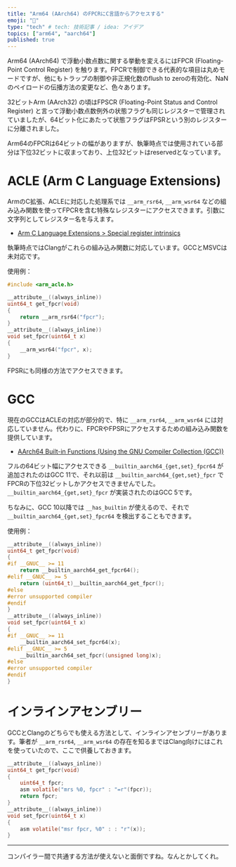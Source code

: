 ```yaml
---
title: "Arm64 (AArch64) のFPCRにC言語からアクセスする"
emoji: "🔖"
type: "tech" # tech: 技術記事 / idea: アイデア
topics: ["arm64", "aarch64"]
published: true
---
```


Arm64 (AArch64) で浮動小数点数に関する挙動を変えるにはFPCR (Floating-Point Control Register) を触ります。FPCRで制御できる代表的な項目は丸めモードですが、他にもトラップの制御や非正規化数のflush to zeroの有効化、NaNのペイロードの伝播方法の変更など、色々あります。

32ビットArm (AArch32) の頃はFPSCR (Floating-Point Status and Control Register) と言って浮動小数点数例外の状態フラグも同じレジスターで管理されていましたが、64ビット化にあたって状態フラグはFPSRという別のレジスターに分離されました。

Arm64のFPCRは64ビットの幅がありますが、執筆時点では使用されている部分は下位32ビットに収まっており、上位32ビットはreservedとなっています。

# ACLE (Arm C Language Extensions)

ArmのC拡張、ACLEに対応した処理系では `__arm_rsr64`, `__arm_wsr64` などの組み込み関数を使ってFPCRを含む特殊なレジスターにアクセスできます。引数に文字列としてレジスター名を与えます。

* [Arm C Language Extensions > Special register intrinsics](https://arm-software.github.io/acle/main/acle.html#special-register-intrinsics)

執筆時点ではClangがこれらの組み込み関数に対応しています。GCCとMSVCは未対応です。

使用例：

```c
#include <arm_acle.h>

__attribute__((always_inline))
uint64_t get_fpcr(void)
{
    return __arm_rsr64("fpcr");
}
__attribute__((always_inline))
void set_fpcr(uint64_t x)
{
    __arm_wsr64("fpcr", x);
}
```

FPSRにも同様の方法でアクセスできます。

# GCC

現在のGCCはACLEの対応が部分的で、特に `__arm_rsr64`, `__arm_wsr64` には対応していません。代わりに、FPCRやFPSRにアクセスするための組み込み関数を提供しています。

* [AArch64 Built-in Functions (Using the GNU Compiler Collection (GCC))](https://gcc.gnu.org/onlinedocs/gcc/AArch64-Built-in-Functions.html)

フルの64ビット幅にアクセスできる `__builtin_aarch64_{get,set}_fpcr64` が追加されたのはGCC 11で、それ以前は `__builtin_aarch64_{get,set}_fpcr` でFPCRの下位32ビットしかアクセスできませんでした。`__builtin_aarch64_{get,set}_fpcr` が実装されたのはGCC 5です。

ちなみに、GCC 10以降では `__has_builtin` が使えるので、それで `__builtin_aarch64_{get,set}_fpcr64` を検出することもできます。

使用例：

```c
__attribute__((always_inline))
uint64_t get_fpcr(void)
{
#if __GNUC__ >= 11
    return __builtin_aarch64_get_fpcr64();
#elif __GNUC__ >= 5
    return (uint64_t)__builtin_aarch64_get_fpcr();
#else
#error unsupported compiler
#endif
}
__attribute__((always_inline))
void set_fpcr(uint64_t x)
{
#if __GNUC__ >= 11
    __builtin_aarch64_set_fpcr64(x);
#elif __GNUC__ >= 5
    __builtin_aarch64_set_fpcr((unsigned long)x);
#else
#error unsupported compiler
#endif
}
```

# インラインアセンブリー

GCCとClangのどちらでも使える方法として、インラインアセンブリーがあります。筆者が `__arm_rsr64`, `__arm_wsr64` の存在を知るまではClang向けにはこれを使っていたので、ここで供養しておきます。

```c
__attribute__((always_inline))
uint64_t get_fpcr(void)
{
    uint64_t fpcr;
    asm volatile("mrs %0, fpcr" : "=r"(fpcr));
    return fpcr;
}
__attribute__((always_inline))
void set_fpcr(uint64_t x)
{
    asm volatile("msr fpcr, %0" : : "r"(x));
}
```

---

コンパイラー間で共通する方法が使えないと面倒ですね。なんとかしてくれ。

